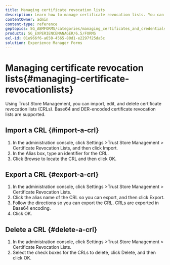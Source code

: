 ```yaml
---
title: Managing certificate revocation lists
description: Learn how to manage certificate revocation lists. You can import, edit, and delete certificate revocation lists (CRLs) using Trust Store Management.
contentOwner: admin
content-type: reference
geptopics: SG_AEMFORMS/categories/managing_certificates_and_credentials
products: SG_EXPERIENCEMANAGER/6.5/FORMS
exl-id: 01e966f6-a650-4565-80d1-e2297f25da5c
solution: Experience Manager Forms
---
```

# Managing certificate revocation lists{#managing-certificate-revocationlists}

Using Trust Store Management, you can import, edit, and delete certificate revocation lists (CRLs). Base64 and DER-encoded certificate revocation lists are supported.

## Import a CRL {#import-a-crl}

1. In the administration console, click Settings &gt;Trust Store Management &gt; Certificate Revocation Lists, and then click Import.
1. In the Alias box, type an identifier for the CRL.
1. Click Browse to locate the CRL and then click OK.

## Export a CRL {#export-a-crl}

1. In the administration console, click Settings &gt;Trust Store Management &gt; Certificate Revocation Lists.
1. Click the alias name of the CRL so you can export, and then click Export.
1. Follow the directions so you can export the CRL. CRLs are exported in Base64 encoding.
1. Click OK.

## Delete a CRL {#delete-a-crl}

1. In the administration console, click Settings &gt;Trust Store Management &gt; Certificate Revocation Lists.
1. Select the check boxes for the CRLs to delete, click Delete, and then click OK.

